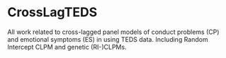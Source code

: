 # CrossLagTEDS
All work related to cross-lagged panel models of conduct problems (CP) and emotional symptoms (ES) in using TEDS data. Including Random Intercept CLPM and genetic (RI-)CLPMs.
